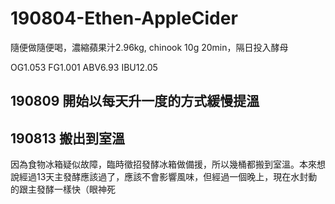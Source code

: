 # 190804-Ethen-AppleCider

隨便做隨便喝，濃縮蘋果汁2.96kg, chinook 10g 20min，隔日投入酵母

OG1.053 FG1.001 ABV6.93 IBU12.05

## 190809 開始以每天升一度的方式緩慢提溫

## 190813 搬出到室溫

因為食物冰箱疑似故障，臨時徵招發酵冰箱做備援，所以幾桶都搬到室溫。本來想說經過13天主發酵應該過了，應該不會影響風味，但經過一個晚上，現在水封動的跟主發酵一樣快（眼神死
